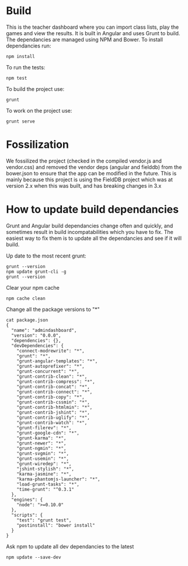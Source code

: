 
# Build

This is the teacher dashboard where you can import class lists, play the games and view the results. It is built in Angular and uses Grunt to build. The dependancies are managed using NPM and Bower. To install dependancies run:

```
npm install
```

To run the tests:

```
npm test 
```

To build the project use:

```
grunt 
```

To work on the project use:

```
grunt serve
```

# Fossilization

We fossilized the project (checked in the compiled vendor.js and vendor.css) and removed the vendor deps (angular and fielddb) from the bower.json to ensure that the app can be modified in the future. This is mainly because this project is using the FieldDB project which was at version 2.x when this was built, and has breaking changes in 3.x


# How to update build dependancies

Grunt and Angular build dependancies change often and quickly, and sometimes result in build incompatabilities which you have to fix. The easiest way to fix them is to update all the dependancies and see if it will build.

Up date to the most recent grunt:
```
grunt --version
npm update grunt-cli -g
grunt --version
```

Clear your npm cache

```
npm cache clean
```

Change all the package versions to "*"
```
cat package.json
{
  "name": "admindashboard",
  "version": "0.0.0",
  "dependencies": {},
  "devDependencies": {
    "connect-modrewrite": "*",
    "grunt": "*",
    "grunt-angular-templates": "*",
    "grunt-autoprefixer": "*",
    "grunt-concurrent": "*",
    "grunt-contrib-clean": "*",
    "grunt-contrib-compress": "*",
    "grunt-contrib-concat": "*",
    "grunt-contrib-connect": "*",
    "grunt-contrib-copy": "*",
    "grunt-contrib-cssmin": "*",
    "grunt-contrib-htmlmin": "*",
    "grunt-contrib-jshint": "*",
    "grunt-contrib-uglify": "*",
    "grunt-contrib-watch": "*",
    "grunt-filerev": "*",
    "grunt-google-cdn": "*",
    "grunt-karma": "*",
    "grunt-newer": "*",
    "grunt-ngmin": "*",
    "grunt-svgmin": "*",
    "grunt-usemin": "*",
    "grunt-wiredep": "*",
    "jshint-stylish": "*",
    "karma-jasmine": "*",
    "karma-phantomjs-launcher": "*",
    "load-grunt-tasks": "*",
    "time-grunt": "^0.3.1"
  },
  "engines": {
    "node": ">=0.10.0"
  },
  "scripts": {
    "test": "grunt test",
    "postinstall": "bower install"
  }
}
```

Ask npm to update all dev dependancies to the latest
```
npm update --save-dev

```
